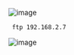 ![image](https://github.com/stensil4rt/CodeBy/assets/62753044/5a1e9008-596b-411b-a72c-c78ff662881e)

```
 ftp 192.168.2.7
```
![image](https://github.com/stensil4rt/CodeBy/assets/62753044/9bc1c825-1fc4-4d95-9a09-fe388d53957a)


